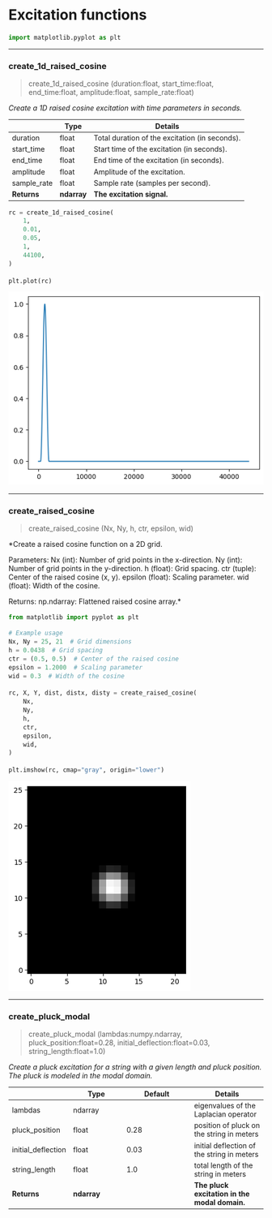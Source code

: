 # Excitation functions


<!-- WARNING: THIS FILE WAS AUTOGENERATED! DO NOT EDIT! -->

``` python
import matplotlib.pyplot as plt
```

------------------------------------------------------------------------

### create_1d_raised_cosine

>  create_1d_raised_cosine (duration:float, start_time:float,
>                               end_time:float, amplitude:float,
>                               sample_rate:float)

*Create a 1D raised cosine excitation with time parameters in seconds.*

<table>
<thead>
<tr>
<th></th>
<th><strong>Type</strong></th>
<th><strong>Details</strong></th>
</tr>
</thead>
<tbody>
<tr>
<td>duration</td>
<td>float</td>
<td>Total duration of the excitation (in seconds).</td>
</tr>
<tr>
<td>start_time</td>
<td>float</td>
<td>Start time of the excitation (in seconds).</td>
</tr>
<tr>
<td>end_time</td>
<td>float</td>
<td>End time of the excitation (in seconds).</td>
</tr>
<tr>
<td>amplitude</td>
<td>float</td>
<td>Amplitude of the excitation.</td>
</tr>
<tr>
<td>sample_rate</td>
<td>float</td>
<td>Sample rate (samples per second).</td>
</tr>
<tr>
<td><strong>Returns</strong></td>
<td><strong>ndarray</strong></td>
<td><strong>The excitation signal.</strong></td>
</tr>
</tbody>
</table>

``` python
rc = create_1d_raised_cosine(
    1,
    0.01,
    0.05,
    1,
    44100,
)

plt.plot(rc)
```

![](excitations_files/figure-commonmark/cell-4-output-1.png)

------------------------------------------------------------------------

### create_raised_cosine

>  create_raised_cosine (Nx, Ny, h, ctr, epsilon, wid)

\*Create a raised cosine function on a 2D grid.

Parameters: Nx (int): Number of grid points in the x-direction. Ny
(int): Number of grid points in the y-direction. h (float): Grid
spacing. ctr (tuple): Center of the raised cosine (x, y). epsilon
(float): Scaling parameter. wid (float): Width of the cosine.

Returns: np.ndarray: Flattened raised cosine array.\*

``` python
from matplotlib import pyplot as plt
```

``` python
# Example usage
Nx, Ny = 25, 21  # Grid dimensions
h = 0.0438  # Grid spacing
ctr = (0.5, 0.5)  # Center of the raised cosine
epsilon = 1.2000  # Scaling parameter
wid = 0.3  # Width of the cosine

rc, X, Y, dist, distx, disty = create_raised_cosine(
    Nx,
    Ny,
    h,
    ctr,
    epsilon,
    wid,
)

plt.imshow(rc, cmap="gray", origin="lower")
```

![](excitations_files/figure-commonmark/cell-7-output-1.png)

------------------------------------------------------------------------

### create_pluck_modal

>  create_pluck_modal (lambdas:numpy.ndarray, pluck_position:float=0.28,
>                          initial_deflection:float=0.03,
>                          string_length:float=1.0)

*Create a pluck excitation for a string with a given length and pluck
position. The pluck is modeled in the modal domain.*

<table>
<colgroup>
<col style="width: 6%" />
<col style="width: 25%" />
<col style="width: 34%" />
<col style="width: 34%" />
</colgroup>
<thead>
<tr>
<th></th>
<th><strong>Type</strong></th>
<th><strong>Default</strong></th>
<th><strong>Details</strong></th>
</tr>
</thead>
<tbody>
<tr>
<td>lambdas</td>
<td>ndarray</td>
<td></td>
<td>eigenvalues of the Laplacian operator</td>
</tr>
<tr>
<td>pluck_position</td>
<td>float</td>
<td>0.28</td>
<td>position of pluck on the string in meters</td>
</tr>
<tr>
<td>initial_deflection</td>
<td>float</td>
<td>0.03</td>
<td>initial deflection of the string in meters</td>
</tr>
<tr>
<td>string_length</td>
<td>float</td>
<td>1.0</td>
<td>total length of the string in meters</td>
</tr>
<tr>
<td><strong>Returns</strong></td>
<td><strong>ndarray</strong></td>
<td></td>
<td><strong>The pluck excitation in the modal domain.</strong></td>
</tr>
</tbody>
</table>
